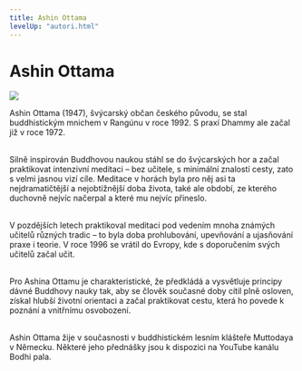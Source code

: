 ```yaml
---
title: Ashin Ottama
levelUp: "autori.html"
---
```


# Ashin Ottama

<img src="/images/ashin-ottama.jpg" class="autori-photo"
/>

Ashin Ottama (1947), švýcarský občan českého původu, se stal buddhistickým mnichem v Rangúnu v roce 1992. S praxí Dhammy ale začal již v roce 1972.<br><br>

Silně inspirován Buddhovou naukou stáhl se do švýcarských hor a začal praktikovat intenzivní meditaci – bez učitele, s minimální znalostí cesty, zato s velmi jasnou vizí cíle. Meditace v horách byla pro něj asi ta nejdramatičtější a nejobtížnější doba života, také ale období, ze kterého duchovně nejvíc načerpal a které mu nejvíc přineslo.<br><br>

V pozdějších letech praktikoval meditaci pod vedením mnoha známých učitelů různých tradic – to byla doba prohlubování, upevňování a ujasňování praxe i teorie. V roce 1996 se vrátil do Evropy, kde s doporučením svých učitelů začal učit.<br><br>

Pro Ashina Ottamu je charakteristické, že předkládá a vysvětluje principy dávné Buddhovy nauky tak, aby se člověk současné doby cítil plně osloven, získal hlubší životní orientaci a začal praktikovat cestu, která ho povede k poznání a vnitřnímu osvobození.<br><br>

Ashin Ottama žije v současnosti v buddhistickém lesním klášteře Muttodaya v Německu. Některé jeho přednášky jsou k dispozici na YouTube kanálu Bodhi pala.<br><br>
